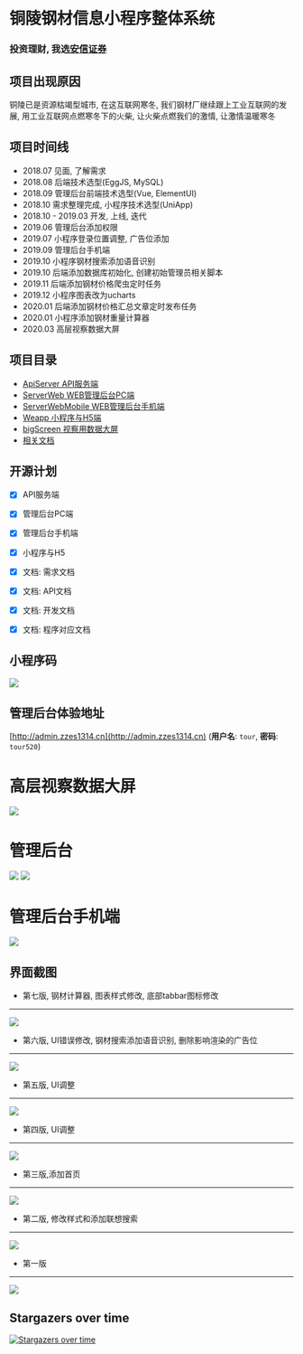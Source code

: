 # 铜陵钢材信息小程序整体系统

### 投资理财, 我选[安信证券](https://sjkh.essence.com.cn/h5kh/openAccountApli.html?bank=0&sceneid=1&branch=8910&org=1&tgid=494303&pt=crm#)

## 项目出现原因
铜陵已是资源枯竭型城市, 在这互联网寒冬, 我们钢材厂继续跟上工业互联网的发展, 用工业互联网点燃寒冬下的火柴, 让火柴点燃我们的激情, 让激情温暖寒冬
 
## 项目时间线
 
 - 2018.07 见面, 了解需求
 - 2018.08 后端技术选型(EggJS, MySQL)
 - 2018.09 管理后台前端技术选型(Vue, ElementUI)
 - 2018.10 需求整理完成, 小程序技术选型(UniApp)
 - 2018.10 - 2019.03 开发, 上线, 迭代
 - 2019.06 管理后台添加权限
 - 2019.07 小程序登录位置调整, 广告位添加
 - 2019.09 管理后台手机端
 - 2019.10 小程序钢材搜索添加语音识别
 - 2019.10 后端添加数据库初始化, 创建初始管理员相关脚本
 - 2019.11 后端添加钢材价格爬虫定时任务
 - 2019.12 小程序图表改为ucharts
 - 2020.01 后端添加钢材价格汇总文章定时发布任务
 - 2020.01 小程序添加钢材重量计算器
 - 2020.03 高层视察数据大屏

## 项目目录

 - [ApiServer         API服务端](https://github.com/klren0312/ironInfoWeapp/tree/master/ApiServer)
 - [ServerWeb         WEB管理后台PC端](https://github.com/klren0312/ironInfoWeapp/tree/master/ServerWeb)
 - [ServerWebMobile   WEB管理后台手机端](https://github.com/klren0312/ironInfoWeapp/tree/master/ServerWebMobile)
 - [Weapp             小程序与H5端](https://github.com/klren0312/ironInfoWeapp/tree/master/Weapp)
 - [bigScreen         视察用数据大屏](https://github.com/klren0312/ironInfoWeapp/tree/master/bigScreen)
 - [相关文档](https://github.com/klren0312/ironInfoWeapp/tree/master/doc)

## 开源计划

* [x] API服务端
* [x] 管理后台PC端
* [x] 管理后台手机端
* [x] 小程序与H5
* [x] 文档: 需求文档 
* [x] 文档: API文档 
* [x] 文档: 开发文档 
* [x] 文档: 程序对应文档


## 小程序码
![](./Weapp/img/weapp.png)

## 管理后台体验地址
[http://admin.zzes1314.cn](http://admin.zzes1314.cn)
(**用户名**: `tour`,  **密码**: `tour520`)

# 高层视察数据大屏
![](./bigScreen/1.gif)

# 管理后台
![](./Weapp/img/backend1.png)
![](./Weapp/img/backend2.png)


# 管理后台手机端
![](./ServerWebMobile/imgs/mobile.jpg)


## 界面截图
 - 第七版, 钢材计算器, 图表样式修改, 底部tabbar图标修改
---
![](./Weapp/img/7.jpg)

 - 第六版, UI错误修改, 钢材搜索添加语音识别, 删除影响渲染的广告位
---
![](./Weapp/img/6.jpg)

 - 第五版, UI调整
---
![](./Weapp/img/5.jpg)

 - 第四版, UI调整
---
![](./Weapp/img/4.png)
 - 第三版,添加首页
---
![](./Weapp/img/3.png)
 - 第二版, 修改样式和添加联想搜索
---
![](./Weapp/img/2.png)
 - 第一版
---
![](./Weapp/img/1.png)

## Stargazers over time

[![Stargazers over time](https://starchart.cc/klren0312/ironInfoWeapp.svg)](https://starchart.cc/klren0312/ironInfoWeapp)

